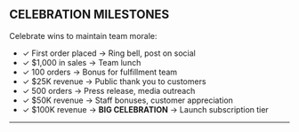 ## CELEBRATION MILESTONES

Celebrate wins to maintain team morale:

- ✓ First order placed → Ring bell, post on social
- ✓ $1,000 in sales → Team lunch
- ✓ 100 orders → Bonus for fulfillment team
- ✓ $25K revenue → Public thank you to customers
- ✓ 500 orders → Press release, media outreach
- ✓ $50K revenue → Staff bonuses, customer appreciation
- ✓ $100K revenue → **BIG CELEBRATION** → Launch subscription tier

---
